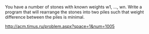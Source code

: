 You have a number of stones with known weights w1, …, wn. Write a program that will rearrange the stones into two piles such that weight difference between the piles is minimal.

http://acm.timus.ru/problem.aspx?space=1&num=1005
